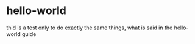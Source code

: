 # hello-world

thid is a test only to do exactly the same things, what is said in the hello-world guide
